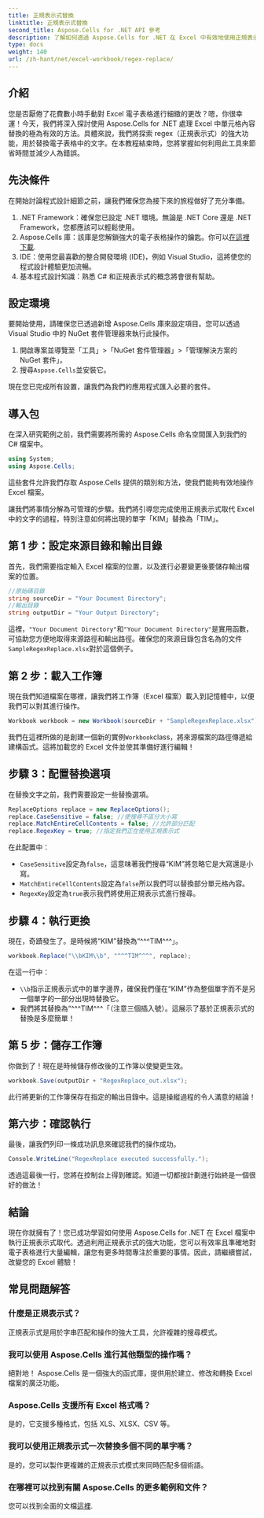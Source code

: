 ```yaml
---
title: 正規表示式替換
linktitle: 正規表示式替換
second_title: Aspose.Cells for .NET API 參考
description: 了解如何透過 Aspose.Cells for .NET 在 Excel 中有效地使用正規表示式取代。提高電子表格任務的工作效率和準確性。
type: docs
weight: 140
url: /zh-hant/net/excel-workbook/regex-replace/
---
```

## 介紹

您是否厭倦了花費數小時手動對 Excel 電子表格進行細緻的更改？嗯，你很幸運！今天，我們將深入探討使用 Aspose.Cells for .NET 處理 Excel 中單元格內容替換的極為有效的方法。具體來說，我們將探索 regex（正規表示式）的強大功能，用於替換電子表格中的文字。在本教程結束時，您將掌握如何利用此工具來節省時間並減少人為錯誤。

## 先決條件

在開始討論程式設計細節之前，讓我們確保您為接下來的旅程做好了充分準備。

1. .NET Framework：確保您已設定 .NET 環境。無論是 .NET Core 還是 .NET Framework，您都應該可以輕鬆使用。
2. Aspose.Cells 庫：該庫是您解鎖強大的電子表格操作的鑰匙。你可以[在這裡下載](https://releases.aspose.com/cells/net/).
3. IDE：使用您最喜歡的整合開發環境 (IDE)，例如 Visual Studio，這將使您的程式設計體驗更加流暢。
4. 基本程式設計知識：熟悉 C# 和正規表示式的概念將會很有幫助。

## 設定環境

要開始使用，請確保您已透過新增 Aspose.Cells 庫來設定項目。您可以透過 Visual Studio 中的 NuGet 套件管理器來執行此操作。

1. 開啟專案並導覽至「工具」>「NuGet 套件管理器」>「管理解決方案的 NuGet 套件」。
2. 搜尋`Aspose.Cells`並安裝它。

現在您已完成所有設置，讓我們為我們的應用程式匯入必要的套件。

## 導入包

在深入研究範例之前，我們需要將所需的 Aspose.Cells 命名空間匯入到我們的 C# 檔案中。

```csharp
using System;
using Aspose.Cells;
```

這些套件允許我們存取 Aspose.Cells 提供的類別和方法，使我們能夠有效地操作 Excel 檔案。

讓我們將事情分解為可管理的步驟。我們將引導您完成使用正規表示式取代 Excel 中的文字的過程，特別注意如何將出現的單字「KIM」替換為「TIM」。

## 第 1 步：設定來源目錄和輸出目錄

首先，我們需要指定輸入 Excel 檔案的位置，以及進行必要變更後要儲存輸出檔案的位置。

```csharp
//原始碼目錄
string sourceDir = "Your Document Directory";
//輸出目錄
string outputDir = "Your Output Directory";
```

這裡，`"Your Document Directory"`和`"Your Document Directory"`是實用函數，可協助您方便地取得來源路徑和輸出路徑。確保您的來源目錄包含名為的文件`SampleRegexReplace.xlsx`對於這個例子。

## 第 2 步：載入工作簿

現在我們知道檔案在哪裡，讓我們將工作簿（Excel 檔案）載入到記憶體中，以便我們可以對其進行操作。

```csharp
Workbook workbook = new Workbook(sourceDir + "SampleRegexReplace.xlsx");
```

我們在這裡所做的是創建一個新的實例`Workbook`class，將來源檔案的路徑傳遞給建構函式。這將加載您的 Excel 文件並使其準備好進行編輯！

## 步驟 3：配置替換選項

在替換文字之前，我們需要設定一些替換選項。

```csharp
ReplaceOptions replace = new ReplaceOptions();
replace.CaseSensitive = false; //使搜尋不區分大小寫
replace.MatchEntireCellContents = false; //允許部分匹配
replace.RegexKey = true; //指定我們正在使用正規表示式
```

在此配置中：
- `CaseSensitive`設定為`false`，這意味著我們搜尋“KIM”將忽略它是大寫還是小寫。
- `MatchEntireCellContents`設定為`false`所以我們可以替換部分單元格內容。
- `RegexKey`設定為`true`表示我們將使用正規表示式進行搜尋。

## 步驟 4：執行更換

現在，奇蹟發生了。是時候將“KIM”替換為“^^^TIM^^^」。

```csharp
workbook.Replace("\\bKIM\\b", "^^^TIM^^^", replace);
```

在這一行中：
- `\\b`指示正規表示式中的單字邊界，確保我們僅在“KIM”作為整個單字而不是另一個單字的一部分出現時替換它。
- 我們將其替換為“^^^TIM^^^「（注意三個插入號）。這展示了基於正規表示式的替換是多麼簡單！

## 第 5 步：儲存工作簿

你做到了！現在是時候儲存修改後的工作簿以使變更生效。

```csharp
workbook.Save(outputDir + "RegexReplace_out.xlsx");
```

此行將更新的工作簿保存在指定的輸出目錄中。這是操縱過程的令人滿意的結論！

## 第六步：確認執行

最後，讓我們列印一條成功訊息來確認我們的操作成功。

```csharp
Console.WriteLine("RegexReplace executed successfully.");
```

透過這最後一行，您將在控制台上得到確認。知道一切都按計劃進行始終是一個很好的做法！

## 結論

現在你就擁有了！您已成功學習如何使用 Aspose.Cells for .NET 在 Excel 檔案中執行正規表示式取代。透過利用正規表示式的強大功能，您可以有效率且準確地對電子表格進行大量編輯，讓您有更多時間專注於重要的事情。因此，請繼續嘗試，改變您的 Excel 體驗！

## 常見問題解答 

### 什麼是正規表示式？  
正規表示式是用於字串匹配和操作的強大工具，允許複雜的搜尋模式。

### 我可以使用 Aspose.Cells 進行其他類型的操作嗎？  
絕對地！ Aspose.Cells 是一個強大的函式庫，提供用於建立、修改和轉換 Excel 檔案的廣泛功能。

### Aspose.Cells 支援所有 Excel 格式嗎？  
是的，它支援多種格式，包括 XLS、XLSX、CSV 等。

### 我可以使用正規表示式一次替換多個不同的單字嗎？  
是的，您可以製作更複雜的正規表示式模式來同時匹配多個術語。

### 在哪裡可以找到有關 Aspose.Cells 的更多範例和文件？  
您可以找到全面的文檔[這裡](https://reference.aspose.com/cells/net/).